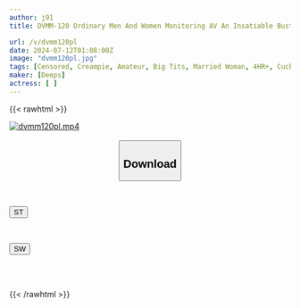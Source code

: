```yaml
---
author: j91
title: DVMM-120 Ordinary Men And Women Monitoring AV An Insatiable Busty Wife And A Virgin Boy Try To Escape From A Love Hotel Where They Can't Leave Until They've Collected 20ml Of Semen! 4 A Wife Who Hasn't Had Sex With Her Husband For A While Picks Up A Male College Student For The First Time And Gives Him A Handjob, Masturbation, Blowjob, And Deflowering To Make Him Ejaculate! A Younger Man's Dick That Doesn't Go Limp No Matter How Many Times He Cums And A Huge Amount Of Semen...

url: /v/dvmm120pl
date: 2024-07-12T01:08:00Z
image: "dvmm120pl.jpg"
tags: [Censored, Creampie, Amateur, Big Tits, Married Woman, 4HR+, Cuckold	]
maker: [Deeps]
actress: [ ]
---
```



{{< rawhtml >}}

<div class="video" data-videoid="Lp2wzkBwv4iv7m">
    <a href="javascript:;">
        <img src="/v/dvmm120pl/dvmm120pl.jpg" width="WIDTH" height="HEIGHT" alt="dvmm120pl.mp4" loading="lazy">
    </a>
</div>

<script type="text/javascript" src="https://j91.asia/asset/on-demand-st.js"></script>

<br>
  <link rel="stylesheet" href="https://j91.asia/asset/bs5.css">
  
  <center>
  <button class="btn btn-primary" type="button" data-bs-toggle="collapse" data-bs-target=".multi-collapse" aria-expanded="false" aria-controls="multiCollapseExample1 multiCollapseExample2"><h2>Download</h2></button></center>
</p>
<div class="row">
  <div class="col">
    <div class="collapse multi-collapse" id="multiCollapseExample1">
      <div class="card card-body">
	      	      <br>
<div class="buttons">  
<p><a href="/v/dvmm120pl/st.html" target="_blank"><button class="btn-hover color-3"><i class="fa fa-download"></i> ST</button></a></p></div>
    </div>
  </div>
</div>
  <div class="col">
    <div class="collapse multi-collapse" id="multiCollapseExample2">
      <div class="card card-body">
	      <br>
<div class="buttons">
<p><a href="/v/dvmm120pl/sw.html" target="_blank"><button class="btn-hover color-2"><i class="fa fa-download"></i> SW</button></a></p></div>
<br><br>
      </div>
    </div>
  </div>
</div>

{{< /rawhtml >}}